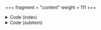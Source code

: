 +++
fragment = "content"
weight = 111
+++

<details><summary>Code (index)</summary>
```
+++
fragment = "faq"
date = "2018-09-14"
weight = 102
background = "secondary"
+++
```
</details>

<details>
<summary>Code (subitem)</summary>
```
+++
title = "How to sit on the laptop?"
weight = 10
+++

Cat ipsum dolor sit amet, nap all day yet proudly present butt to human but please stop looking at your phone and pet me, yet furrier and even more furrier hairball. Dismember a mouse and then regurgitate parts of it on the family room floor reward the chosen human with a slow blink find a way to fit in tiny box. Bring your owner a dead bird. Love and coo around boyfriend who purrs and makes the perfect moonlight eyes so i can purr and swat the glittery gleaming yarn to him (the yarn is from a $125 sweater) fight an alligator and win paw at your fat belly.
```
</div>
